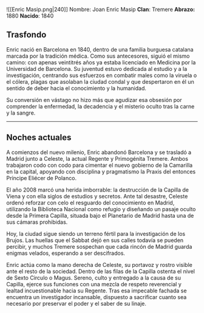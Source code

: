 ![[Enric Masip.png|240]]
Nombre: Joan Enric Masip
**Clan**: Tremere
**Abrazo:** 1880
**Nacido**: 1840
## **Trasfondo**

Enric nació en Barcelona en 1840, dentro de una familia burguesa catalana marcada por la tradición médica. Como sus antecesores, siguió el mismo camino: con apenas veintitrés años ya estaba licenciado en Medicina por la Universidad de Barcelona. Su juventud estuvo dedicada al estudio y a la investigación, centrando sus esfuerzos en combatir males como la viruela o el cólera, plagas que asolaban la ciudad condal y que despertaron en él un sentido de deber hacia el conocimiento y la humanidad.

Su conversión en vástago no hizo más que agudizar esa obsesión por comprender la enfermedad, la decadencia y el misterio oculto tras la carne y la sangre.

---
## **Noches actuales**

A comienzos del nuevo milenio, Enric abandonó Barcelona y se trasladó a Madrid junto a Celeste, la actual Regente y Primogénita Tremere. Ambos trabajaron codo con codo para cimentar el nuevo gobierno de la Camarilla en la capital, apoyando con disciplina y pragmatismo la Praxis del entonces Príncipe Eliécer de Polanco.

El año 2008 marcó una herida imborrable: la destrucción de la Capilla de Viena y con ella siglos de estudios y secretos. Ante tal desastre, Celeste ordenó reforzar con celo el resguardo del conocimiento en Madrid, utilizando la Biblioteca Nacional como refugio y diseñando un pasaje oculto desde la Primera Capilla, situada bajo el Planetario de Madrid hasta una de sus cámaras prohibidas.

Hoy, la ciudad sigue siendo un terreno fértil para la investigación de los Brujos. Las huellas que el Sabbat dejó en sus calles todavía se pueden percibir, y muchos Tremere sospechan que cada rincón de Madrid guarda enigmas velados, esperando a ser descifrados.

Enric actúa como la mano derecha de Celeste, su portavoz y rostro visible ante el resto de la sociedad. Dentro de las filas de la Capilla ostenta el nivel de Sexto Circulo o Magus. Sereno, culto y entregado a la causa de su Capilla, ejerce sus funciones con una mezcla de respeto reverencial y lealtad incuestionable hacia su Regente. Tras esa impecable fachada se encuentra un investigador incansable, dispuesto a sacrificar cuanto sea necesario por preservar el poder y el saber de su linaje.
